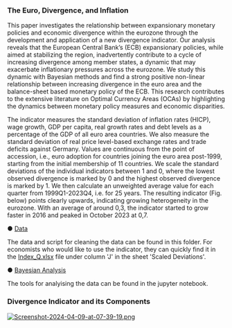 ### The Euro, Divergence, and Inflation

This paper investigates the relationship between expansionary monetary policies and economic divergence within the eurozone through the development and application of a new divergence indicator. Our analysis reveals that the European Central Bank’s (ECB) expansionary policies, while aimed at stabilizing the region, inadvertently contribute to a cycle of increasing divergence among member states, a dynamic that may exacerbate inflationary pressures across the eurozone. We study this dynamic with Bayesian methods and find a strong positive non-linear relationship between increasing divergence in the euro area and the balance-sheet based monetary policy of the ECB. This research contributes to the extensive literature on Optimal Currency Areas (OCAs) by highlighting the dynamics between monetary policy measures and economic disparities.

The indicator measures the standard deviation of inflation rates (HICP), wage growth, GDP per capita, real growth rates and debt levels as a percentage of the GDP of all euro area countries. We also measure the standard deviation of real price level-based exchange rates and trade deficits against Germany. Values are continuous from the point of accession, i.e., euro adoption for countries joining the euro area post-1999, starting from the initial membership of 11 countries. We scale the standard deviations of the individual indicators between 1 and 0, where the lowest observed divergence is marked by 0 and the highest observed divergence is marked by 1. We then calculate an unweighted average value for each quarter from 1999Q1-2023Q4, i.e. for 25 years. The resulting indicator (Fig. below) points clearly upwards, indicating growing heterogeneity in the eurozone. With an average of around 0,3, the indicator started to grow faster in 2016 and peaked in October 2023 at 0,7.

● [Data](https://github.com/Moritz-Pfeifer/Divergence-Indicator/tree/main/Data) 

The data and script for cleaning the data can be found in this folder. For economists who would like to use the indicator, they can quickly find it in the [Index_Q.xlsx](https://github.com/Moritz-Pfeifer/Divergence-Indicator/blob/main/Data/Index_Q.xlsx) file under column 'J' in the sheet 'Scaled Deviations'. 

● [Bayesian Analysis](https://github.com/Moritz-Pfeifer/Divergence-Indicator/blob/main/Divergenz.ipynb)

The tools for analyising the data can be found in the jupyter notebook. 

### Divergence Indicator and its Components
[![Screenshot-2024-04-09-at-07-39-19.png](https://i.postimg.cc/Bbcj0kxX/Screenshot-2024-04-09-at-07-39-19.png)](https://postimg.cc/jn2x683b)
